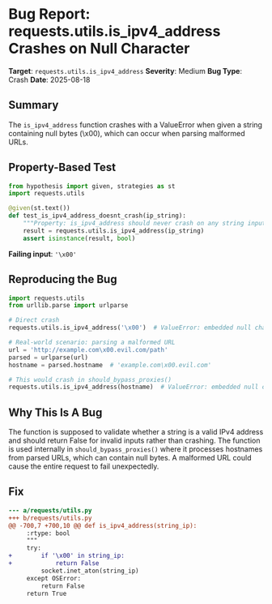 # Bug Report: requests.utils.is_ipv4_address Crashes on Null Character

**Target**: `requests.utils.is_ipv4_address`
**Severity**: Medium
**Bug Type**: Crash
**Date**: 2025-08-18

## Summary

The `is_ipv4_address` function crashes with a ValueError when given a string containing null bytes (\x00), which can occur when parsing malformed URLs.

## Property-Based Test

```python
from hypothesis import given, strategies as st
import requests.utils

@given(st.text())
def test_is_ipv4_address_doesnt_crash(ip_string):
    """Property: is_ipv4_address should never crash on any string input"""
    result = requests.utils.is_ipv4_address(ip_string)
    assert isinstance(result, bool)
```

**Failing input**: `'\x00'`

## Reproducing the Bug

```python
import requests.utils
from urllib.parse import urlparse

# Direct crash
requests.utils.is_ipv4_address('\x00')  # ValueError: embedded null character

# Real-world scenario: parsing a malformed URL
url = 'http://example.com\x00.evil.com/path'
parsed = urlparse(url)
hostname = parsed.hostname  # 'example.com\x00.evil.com'

# This would crash in should_bypass_proxies()
requests.utils.is_ipv4_address(hostname)  # ValueError: embedded null character
```

## Why This Is A Bug

The function is supposed to validate whether a string is a valid IPv4 address and should return False for invalid inputs rather than crashing. The function is used internally in `should_bypass_proxies()` where it processes hostnames from parsed URLs, which can contain null bytes. A malformed URL could cause the entire request to fail unexpectedly.

## Fix

```diff
--- a/requests/utils.py
+++ b/requests/utils.py
@@ -700,7 +700,10 @@ def is_ipv4_address(string_ip):
     :rtype: bool
     """
     try:
+        if '\x00' in string_ip:
+            return False
         socket.inet_aton(string_ip)
     except OSError:
         return False
     return True
```